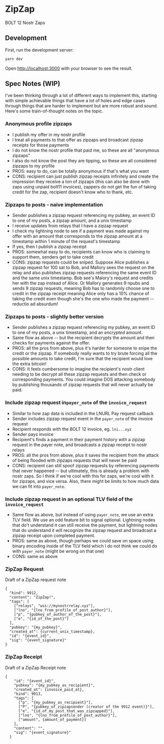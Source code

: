 # ZipZap

BOLT 12 Nostr Zaps

## Development

First, run the development server:

```bash
yarn dev
```

Open [http://localhost:3000](http://localhost:3000) with your browser to see the result.

## Spec Notes (WIP)

I've been thinking through a lot of different ways to implement this, starting with simple achievable things that have a lot of holes and edge cases through things that are harder to implement but are more robust and sound. Here's some train-of-thought notes on the topic.

### Anonymous profile zipzaps

- I publish my offer in my nostr profile
- I treat all payments to that offer as zipzaps and broadcast zipzap receipts for those payments
- I do not know the nostr profile that paid me, so these are all "anonymous zipzaps"
- I also do not know the post they are tipping, so these are all considered zipzaps to my profile
- PROS: easy to do, can be totally anonymous if that's what you want
- CONS: recipient can just publish zipzap receipts infinitely and create the impression they receive a ton of zipzaps (this can also be done with zaps using unpaid bolt11 invoices), zappers do not get the fun of taking credit for the zap, recipient doesn't know who to thank, etc.

### Zipzaps to posts - naive implementation

- Sender publishes a zipzap request referencing my pubkey, an event ID to one of my posts, a zipzap amount, and a unix timestamp
- I receive updates from relays that I have a zipzap request
- I check my lightning node to see if a payment was made against my offer with an amount that corresponds to the zipzap amount at a timestamp within 1 minute of the request's timestamp
- If yes, then I publish a zipzap receipt
- PROS: somewhat easy to do, recipients can know who is claiming to support them, senders get to take credit
- CONS: zipzap requests could be sniped. Suppose Alice publishes a zipzap request for 100 sat to Bob, and Mallory sees the request on the relay and also publishes zipzap requests referencing the same event ID and the same unix timestamp. Bob see's Malory's request and credits her with the zap instead of Alice. Or Mallory generates 9 npubs and sends 9 zipzap requests, meaning Bob has to randomly choose one to credit in the zipzap receipt meaning Alice only has a 10% chance of taking the credit even though she's the one who made the payment -- reductio ad absurdum!

### Zipzaps to posts - slightly better version
- Sender publishes a zipzap request referencing my pubkey, an event ID to one of my posts, a unix timestamp, and an *encrypted* amount.
- Same flow as above -- but the recipient decrypts the amount and then checks for payments against the offer.
- PROS: all the pros from above, plus it's harder for someone to snipe the credit or the zipzap. If somebody really wants to try brute forcing all the possible amounts to take credit, I'm sure that the recipient would love the extra bitcoin!
- CONS: It feels cumbersome to imagine the recipient's nostr client needing to be decrypt all these zipzap requests and then check or corresponding payments. You could imagine DOS attacking somebody by publishing thousands of zipzap requests that will never actually be paid.

### Include zipzap request in`payer_note` of the `invoice_request`

- Similar to how zap data is included in the LNURL Pay request callback
- Sender includes zipzap request event in the `payer_note` of the invoice request
- Recipient responds with the BOLT 12 invoice, eg. `lni...xyz`
- Sender pays invoice
- Recipient's finds a payment in their payment history with a zipzap request in the payer note, and broadcasts a zipzap receipt to nostr relays
- PROS: all the pros from above, plus it saves the recipient from the attack of being flooded with zipzaps requests that will never be paid
- CONS: recipient can still spoof zipzap requests by referencing payments that never happened -- but ultimately, this is already a problem with nostr zaps. So I think if we're cool with this for zaps, we're cool with it for zipzaps, and vice versa. Also, there might be limits to how much data we can fit into `payer_note`.

### Include zipzap request in an optional TLV field of the `invoice_request`

- Same flow as above, but instead of using `payer_note`, we use an extra TLV field. We use an odd feature bit to signal optional. Lightning nodes that do't understand it can still receive the payment, but lightning nodes that do understand it will recognize the zipzap request and broadcast a zipzap receipt upon completed payment.
- PROS: same as above, though perhaps we could save on space using binary encoding inside of the TLV field which I do not think we could do with `payer_note` (might be wrong on that one)
- CONS: same as above

### ZipZap Request

Draft of a ZipZap request note

```
{
  "kind": 9912,
  "content": "ZipZap!",
  "tags": [
    ["relays", "wss://mynostrrelay.xyz"],
    ["lno", "{lno_from_profile_of_post_author}"],
    ["p", "{pubkey_of_author_of_the_post}"],
    ["e", "{id_of_the_post}"]
  ],
  "pubkey": "{my_pubkey}",
  "created_at": {current_unix_timestamp},
  "id": "{event_id}",
  "sig": "{event_signature}"
}
```

### ZipZap Receipt

Draft of a ZipZap Receipt note

```
{
    "id": "{event_id}",
    "pubkey": "{my_pubkey_as_recipient}",
    "created_at": {invoice_paid_at},
    "kind": 9913,
    "tags": [
      ["p", "{my_pubkey_as_recipient}"],
      ["P", "{pubkey_of_zipzapsender (creator of the 9912 event)}"],
      ["e", "{id_of_my_post_that_was_zipzapped}"],
      ["lno", "{lno_from_profile_of_post_author}"],
      ["amount", {amount_of_payment}]
    ],
    "content": "",
    "sig": "{event_signature}"
  }
```